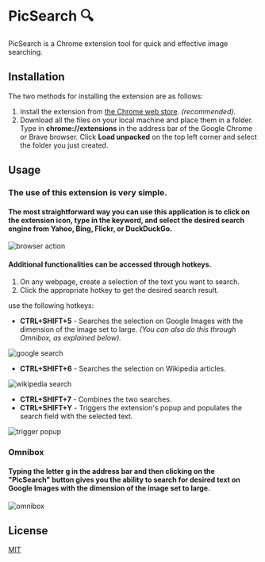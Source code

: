 # PicSearch :mag:

PicSearch is a Chrome extension tool for quick and effective image searching.

## Installation

The two methods for installing the extension are as follows:

1) Install the extension from [the Chrome web store](https://chrome.google.com/webstore/category/extensions?gad=1&gclid=CjwKCAjwrpOiBhBVEiwA_473dMe9qbsVNoLnVx7fxVYpM-SIL3X-D3hgDWWxePIYTzCpwl3z2vx94hoCepkQAvD_BwE). *(recommended).*
2) Download all the files on your local machine and place them in a folder. Type in **chrome://extensions** in the address bar of the Google Chrome or Brave browser. Click **Load unpacked** on the top left corner and select the folder you just created.

## Usage
### The use of this extension is very simple.
#### The most straightforward way you can use this application is to click on the extension icon, type in the keyword, and select the desired search engine from Yahoo, Bing, Flickr, or DuckDuckGo.

<img alt="browser action" src="https://media.giphy.com/media/v1.Y2lkPTc5MGI3NjExYTNlMDIyOThhMDEwODVjZDlkMTUzN2Q4Y2UwMmVkNTQzYTM5MjE5YiZlcD12MV9pbnRlcm5hbF9naWZzX2dpZklkJmN0PWc/B1slQHGK8Dseezm1ou/giphy.gif" />

#### Additional functionalities can be accessed through hotkeys. 
1) On any webpage, create a selection of the text you want to search.
2) Click the appropriate hotkey to get the desired search result.

use the following hotkeys: 
 * **CTRL+SHIFT+5** - Searches the selection on Google Images with the dimension of the image set to large. *(You can also do this through Omnibox, as explained below).*
<img alt="google search" src="https://media.giphy.com/media/v1.Y2lkPTc5MGI3NjExNmIxZTZmNmRmOWNhZjIzNDhiM2Y0ZWIzYTZjYTQ0YjdlMmFjM2IxYyZlcD12MV9pbnRlcm5hbF9naWZzX2dpZklkJmN0PWc/UYzJe1livuUuqyzpna/giphy.gif" />


 * **CTRL+SHIFT+6** - Searches the selection on Wikipedia articles.
<img alt="wikipedia search" src="https://media.giphy.com/media/v1.Y2lkPTc5MGI3NjExZTM2NGVhYTI2NDZjNjI2YWMxODA1MmE2MDczNDM3ZjAzOThlNjJlMCZlcD12MV9pbnRlcm5hbF9naWZzX2dpZklkJmN0PWc/kf6WKOnwOUTlSBOy98/giphy.gif" />


 * **CTRL+SHIFT+7** - Combines the two searches. 
 * **CTRL+SHIFT+Y** - Triggers the extension's popup and populates the search field with the selected text. 
<img alt="trigger popup" src="https://media.giphy.com/media/v1.Y2lkPTc5MGI3NjExZDZkY2E2MDIyZTJjMWMwYzdjZjg4MTkwODcwZTlkODYxODM5YTU2OSZlcD12MV9pbnRlcm5hbF9naWZzX2dpZklkJmN0PWc/eBQJX3it1MOnqiMLz8/giphy.gif" />

### Omnibox
#### Typing the letter <u>g</u> in the address bar and then clicking on the "PicSearch" button gives you the ability to search for desired text on Google Images with the dimension of the image set to large.

<img alt="omnibox" src="https://media.giphy.com/media/v1.Y2lkPTc5MGI3NjExODNlZDVjNTNhZGIyMzU4MWZiMTA3NzlhZjNhOTgzOTQyMjRmOGE3OSZlcD12MV9pbnRlcm5hbF9naWZzX2dpZklkJmN0PWc/yaXO6l61GHyO9b5qkH/giphy.gif" />




## License

[MIT](https://choosealicense.com/licenses/mit/)
